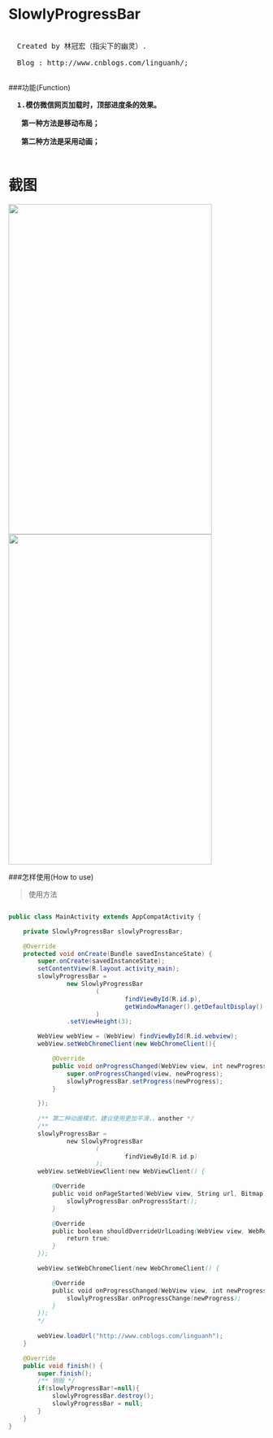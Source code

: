 # SlowlyProgressBar

<pre>

  Created by 林冠宏（指尖下的幽灵）.
 
  Blog : http://www.cnblogs.com/linguanh/;
  
</pre>

###功能(Function)
<pre>
<strong>&emsp;&emsp;1.模仿微信网页加载时，顶部进度条的效果。</strong>

<strong>&emsp;&emsp;&emsp;第一种方法是移动布局；</strong>

<strong>&emsp;&emsp;&emsp;第二种方法是采用动画；</strong>

</pre>

# 截图
<img src="http://images2015.cnblogs.com/blog/690927/201607/690927-20160713120539779-1126600882.jpg" width = "400" height = "650" alt=""/>
<img src="http://images2015.cnblogs.com/blog/690927/201607/690927-20160713120626857-1886584200.jpg" width = "400" height = "650" alt=""/>

###怎样使用(How to use)

>使用方法</br>

```java

public class MainActivity extends AppCompatActivity {

    private SlowlyProgressBar slowlyProgressBar;

    @Override
    protected void onCreate(Bundle savedInstanceState) {
        super.onCreate(savedInstanceState);
        setContentView(R.layout.activity_main);
        slowlyProgressBar =
                new SlowlyProgressBar
                        (
                                findViewById(R.id.p),
                                getWindowManager().getDefaultDisplay().getWidth()
                        )
                .setViewHeight(3);

        WebView webView = (WebView) findViewById(R.id.webview);
        webView.setWebChromeClient(new WebChromeClient(){

            @Override
            public void onProgressChanged(WebView view, int newProgress) {
                super.onProgressChanged(view, newProgress);
                slowlyProgressBar.setProgress(newProgress);
            }

        });
        
        /** 第二种动画模式，建议使用更加平滑，，another */
        /**
        slowlyProgressBar =
                new SlowlyProgressBar
                        (
                                findViewById(R.id.p)
                        );
        webView.setWebViewClient(new WebViewClient() {

            @Override
            public void onPageStarted(WebView view, String url, Bitmap favicon) {
                slowlyProgressBar.onProgressStart();
            }

            @Override
            public boolean shouldOverrideUrlLoading(WebView view, WebResourceRequest request) {
                return true;
            }
        });

        webView.setWebChromeClient(new WebChromeClient() {

            @Override
            public void onProgressChanged(WebView view, int newProgress) {
                slowlyProgressBar.onProgressChange(newProgress);
            }
        });
        */
        
        webView.loadUrl("http://www.cnblogs.com/linguanh");
    }

    @Override
    public void finish() {
        super.finish();
        /** 销毁 */
        if(slowlyProgressBar!=null){
            slowlyProgressBar.destroy();
            slowlyProgressBar = null;
        }
    }
}

```

